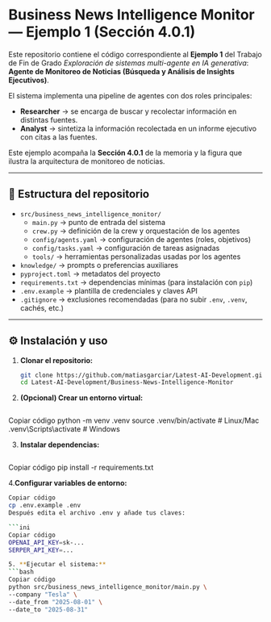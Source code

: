 # Business News Intelligence Monitor — Ejemplo 1 (Sección 4.0.1)

Este repositorio contiene el código correspondiente al **Ejemplo 1** del Trabajo de Fin de Grado *Exploración de sistemas multi-agente en IA generativa*:  
**Agente de Monitoreo de Noticias (Búsqueda y Análisis de Insights Ejecutivos)**.

El sistema implementa una pipeline de agentes con dos roles principales:

- **Researcher** → se encarga de buscar y recolectar información en distintas fuentes.  
- **Analyst** → sintetiza la información recolectada en un informe ejecutivo con citas a las fuentes.  

Este ejemplo acompaña la **Sección 4.0.1** de la memoria y la figura que ilustra la arquitectura de monitoreo de noticias.

---

## 📂 Estructura del repositorio

- `src/business_news_intelligence_monitor/`
  - `main.py` → punto de entrada del sistema  
  - `crew.py` → definición de la crew y orquestación de los agentes  
  - `config/agents.yaml` → configuración de agentes (roles, objetivos)  
  - `config/tasks.yaml` → configuración de tareas asignadas  
  - `tools/` → herramientas personalizadas usadas por los agentes  
- `knowledge/` → prompts o preferencias auxiliares  
- `pyproject.toml` → metadatos del proyecto  
- `requirements.txt` → dependencias mínimas (para instalación con `pip`)  
- `.env.example` → plantilla de credenciales y claves API  
- `.gitignore` → exclusiones recomendadas (para no subir `.env`, `.venv`, cachés, etc.)

---

## ⚙️ Instalación y uso

1. **Clonar el repositorio:**
   ```bash
   git clone https://github.com/matiasgarciar/Latest-AI-Development.git
   cd Latest-AI-Development/Business-News-Intelligence-Monitor

2. **(Opcional) Crear un entorno virtual:**
   ```bash
Copiar código
   python -m venv .venv
   source .venv/bin/activate   # Linux/Mac
   .venv\Scripts\activate      # Windows

3. **Instalar dependencias:**
   ```bash
Copiar código
   pip install -r requirements.txt

4.**Configurar variables de entorno:**
   ```bash
Copiar código
   cp .env.example .env
Después edita el archivo .env y añade tus claves:

   ```ini
Copiar código
   OPENAI_API_KEY=sk-...
   SERPER_API_KEY=...

5. **Ejecutar el sistema:**
   ```bash
Copiar código
python src/business_news_intelligence_monitor/main.py \
  --company "Tesla" \
  --date_from "2025-08-01" \
  --date_to "2025-08-31"

